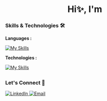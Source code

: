 
<h1 align="center">
<div>Hi✨, I'm</div>
  <img src="" />
</h1>



### Skills & Technologies 🛠
**Languages :**

[![My Skills](https://skillicons.dev/icons?i=py,cpp,js,mysql,html,css)](https://skillicons.dev)

**Technologies :** 

[![My Skills](https://skillicons.dev/icons?i=figma,ps)](https://skillicons.dev)

##

### Let's Connect 🤝
<div align="left"> <a href="[https://linkedin.com/in/aryak19](https://www.linkedin.com/in/partha-kadam-6a67b2331/)" target="_blank"> <img src="https://img.shields.io/badge/LinkedIn-0077B5?style=for-the-badge&logo=linkedin&logoColor=white" alt="LinkedIn"/> </a> <a href="mailto:parthakadam2007@gmail.com" target="_blank"> <img src="https://img.shields.io/badge/Email-D14836?style=for-the-badge&logo=gmail&logoColor=white" alt="Email"/> </a> </div>

##
